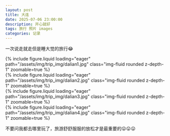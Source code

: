 ```yaml
---
layout: post
title: 大连
date: 2025-07-06 23:00:00
description: 开心就好
tags: 旅行 照片 images
categories: 记录
---
```


一次说走就走但是睡大觉的旅行😂

<div class="row mt-3">
    <div class="col-sm mt-3 mt-md-0">
        {% include figure.liquid loading="eager" path="/assets/img/trip_img/dalian1.jpg" class="img-fluid rounded z-depth-1" zoomable=true %}
    </div>
</div>

<div class="row mt-3">
    <div class="col-sm mt-3 mt-md-0">
        {% include figure.liquid loading="eager" path="/assets/img/trip_img/dalian2.jpg" class="img-fluid rounded z-depth-1" zoomable=true %}
    </div>
</div>

<div class="row mt-3">
    <div class="col-sm mt-3 mt-md-0">
        {% include figure.liquid loading="eager" path="/assets/img/trip_img/dalian3.jpg" class="img-fluid rounded z-depth-1" zoomable=true %}
    </div>
</div>

<div class="row mt-3">
    <div class="col-sm mt-3 mt-md-0">
        {% include figure.liquid loading="eager" path="/assets/img/trip_img/dalian4.jpg" class="img-fluid rounded z-depth-1" zoomable=true %}
    </div>
</div>

不要问我都去哪里玩了，旅游舒舒服服的放松才是最重要的😛😛😛
